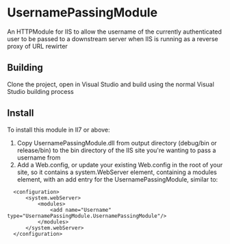 # UsernamePassingModule
An HTTPModule for IIS to allow the username of the currently authenticated user to be passed to a downstream server when IIS is running as a reverse proxy of URL rewirter

## Building
Clone the project, open in Visual Studio and build using the normal Visual Studio building process

## Install
To install this module in II7 or above:

1. Copy UsernamePassingModule.dll from output directory (debug/bin or release/bin) to the bin directory of the IIS site you're wanting to pass a username from
2. Add a Web.config, or update your existing Web.config in the root of your site, so it contains a system.WebServer element, containing a modules element, with an add entry for the UsernamePassingModule, similar to:
~~~
  <configuration>
	  <system.webServer>
		  <modules>
			  <add name="Username" type="UsernamePassingModule.UsernamePassingModule"/>
		  </modules>
	  </system.webServer>
  </configuration>
~~~
